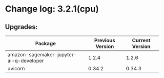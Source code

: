 # Change log: 3.2.1(cpu)

## Upgrades: 

Package | Previous Version | Current Version
---|---|---
amazon-sagemaker-jupyter-ai-q-developer|1.2.4|1.2.6
uvicorn|0.34.2|0.34.3
